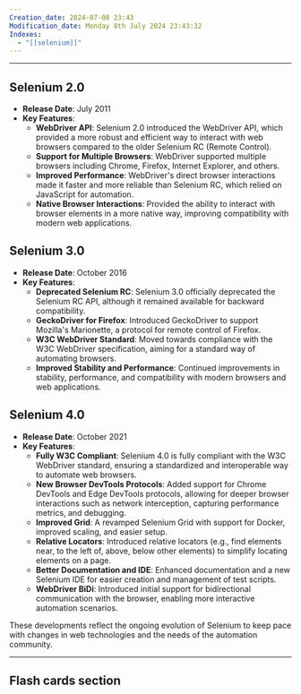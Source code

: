 ```yaml
---
Creation_date: 2024-07-08 23:43
Modification_date: Monday 8th July 2024 23:43:32
Indexes:
  - "[[selenium]]"
---
```


----

## Selenium 2.0
- **Release Date**: July 2011
- **Key Features**:
    - **WebDriver API**: Selenium 2.0 introduced the WebDriver API, which provided a more robust and efficient way to interact with web browsers compared to the older Selenium RC (Remote Control).
    - **Support for Multiple Browsers**: WebDriver supported multiple browsers including Chrome, Firefox, Internet Explorer, and others.
    - **Improved Performance**: WebDriver's direct browser interactions made it faster and more reliable than Selenium RC, which relied on JavaScript for automation.
    - **Native Browser Interactions**: Provided the ability to interact with browser elements in a more native way, improving compatibility with modern web applications.

## Selenium 3.0
- **Release Date**: October 2016
- **Key Features**:
    - **Deprecated Selenium RC**: Selenium 3.0 officially deprecated the Selenium RC API, although it remained available for backward compatibility.
    - **GeckoDriver for Firefox**: Introduced GeckoDriver to support Mozilla's Marionette, a protocol for remote control of Firefox.
    - **W3C WebDriver Standard**: Moved towards compliance with the W3C WebDriver specification, aiming for a standard way of automating browsers.
    - **Improved Stability and Performance**: Continued improvements in stability, performance, and compatibility with modern browsers and web applications.

## Selenium 4.0
- **Release Date**: October 2021
- **Key Features**:
    - **Fully W3C Compliant**: Selenium 4.0 is fully compliant with the W3C WebDriver standard, ensuring a standardized and interoperable way to automate web browsers.
    - **New Browser DevTools Protocols**: Added support for Chrome DevTools and Edge DevTools protocols, allowing for deeper browser interactions such as network interception, capturing performance metrics, and debugging.
    - **Improved Grid**: A revamped Selenium Grid with support for Docker, improved scaling, and easier setup.
    - **Relative Locators**: Introduced relative locators (e.g., find elements near, to the left of, above, below other elements) to simplify locating elements on a page.
    - **Better Documentation and IDE**: Enhanced documentation and a new Selenium IDE for easier creation and management of test scripts.
    - **WebDriver BiDi**: Introduced initial support for bidirectional communication with the browser, enabling more interactive automation scenarios.

These developments reflect the ongoing evolution of Selenium to keep pace with changes in web technologies and the needs of the automation community.








---
## Flash cards section
